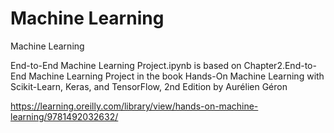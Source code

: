 # Machine Learning
 Machine Learning

End-to-End Machine Learning Project.ipynb is based on Chapter2.End-to-End Machine Learning Project in the book Hands-On Machine Learning with Scikit-Learn, Keras, and TensorFlow, 2nd Edition by Aurélien Géron

https://learning.oreilly.com/library/view/hands-on-machine-learning/9781492032632/